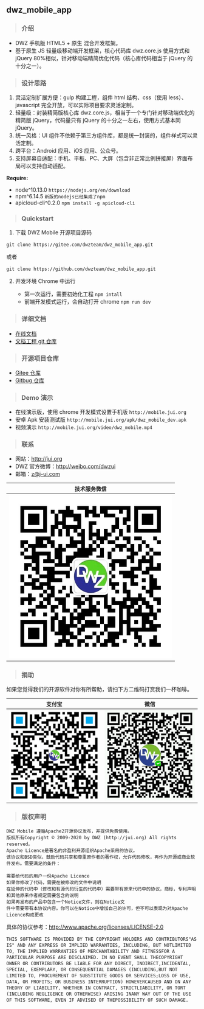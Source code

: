 ## dwz_mobile_app

> ### 介绍

- DWZ 手机版 HTML5 + 原生 混合开发框架。
- 基于原生 JS 轻量级移动端开发框架，核心代码库 dwz.core.js 使用方式和 jQuery 80%相似，针对移动端精简优化代码（核心库代码相当于 jQuery 的十分之一）。

> ### 设计思路

1. 灵活定制扩展方便：gulp 构建工程，组件 html 结构、css（使用 less）、javascript 完全开放，可以实际项目要求灵活定制。
2. 轻量级：封装精简版核心库 dwz.core.js，相当于一个专门针对移动端优化的精简版 jQuery，代码量只有 jQuery 的十分之一左右，使用方式基本同 jQuery。
3. 统一风格：UI 组件不依赖于第三方组件库，都是统一封装的，组件样式可以灵活定制。
4. 跨平台：Android 应用、iOS 应用、公众号。
5. 支持屏幕自适配：手机、平板、PC、大屏（包含非正常比例拼接屏）界面布局可以支持自动适配。

**Require:**

- node\^10.13.0 `https://nodejs.org/en/download`
- npm\^6.14.5 `新版的nodejs已经集成了npm`
- apicloud-cli\^0.2.0 `npm install -g apicloud-cli`

> ### Quickstart

1. 下载 DWZ Mobile 开源项目源码

```
git clone https://gitee.com/dwzteam/dwz_mobile_app.git
```

或者

```
git clone https://github.com/dwzteam/dwz_mobile_app.git
```

2. 开发环境 Chrome 中运行

   - 第一次运行，需要初始化工程 `npm intall`
   - 前端开发模式运行，会自动打开 chrome `npm run dev`

> ### 详细文档

- [在线文档](https://dwzteam.github.io/dwz_mobile_doc_v1)
- [文档工程 git 仓库](https://gitee.com/dwzteam/dwz_mobile_doc_v1)

> ### 开源项目仓库

- [Gitee 仓库](https://gitee.com/dwzteam/dwz_mobile_app)
- [Gitbug 仓库](https://github.com/dwzteam/dwz_mobile_app)

> ### Demo 演示

- 在线演示版，使用 chrome 开发模式设置手机版 `http://mobile.jui.org`
- 安卓 Apk 安装测试版 `http://mobile.jui.org/apk/dwz_mobile_dev.apk`
- 视频演示 `http://mobile.jui.org/video/dwz_mobile.mp4`

> ### 联系

- 网站：http://jui.org
- DWZ 官方微博：http://weibo.com/dwzui
- 邮箱：z@j-ui.com

|               技术服务微信               |
| :--------------------------------------: |
| ![](./widget/image/wx_zhh.jpg?width=200) |

> ### 捐助

如果您觉得我们的开源软件对你有所帮助，请扫下方二维码打赏我们一杯咖啡。

|                支付宝                 |                 微信                 |
| :-----------------------------------: | :----------------------------------: |
| ![](./widget/image/zfb.png?width=200) | ![](./widget/image/wx.png?width=200) |

> ### 版权声明

    DWZ Mobile 遵循Apache2开源协议发布，并提供免费使用。
    版权所有Copyright © 2009-2020 by DWZ (http://jui.org) All rights reserved。
    Apache Licence是著名的非盈利开源组织Apache采用的协议。
    该协议和BSD类似，鼓励代码共享和尊重原作者的著作权，允许代码修改，再作为开源或商业软件发布。需要满足的条件：

    需要给代码的用户一份Apache Licence
    如果你修改了代码，需要在被修改的文件中说明
    在延伸的代码中（修改和有源代码衍生的代码中）需要带有原来代码中的协议，商标，专利声明和其他原来作者规定需要包含的说明
    如果再发布的产品中包含一个Notice文件，则在Notice文
    件中需要带有本协议内容。你可以在Notice中增加自己的许可，但不可以表现为对Apache Licence构成更改

具体的协议参考：http://www.apache.org/licenses/LICENSE-2.0

    THIS SOFTWARE IS PROVIDED BY THE COPYRIGHT HOLDERS AND CONTRIBUTORS"AS IS" AND ANY EXPRESS OR IMPLIED WARRANTIES, INCLUDING, BUT NOTLIMITED TO, THE IMPLIED WARRANTIES OF MERCHANTABILITY AND FITNESSFOR A PARTICULAR PURPOSE ARE DISCLAIMED. IN NO EVENT SHALL THECOPYRIGHT OWNER OR CONTRIBUTORS BE LIABLE FOR ANY DIRECT, INDIRECT,INCIDENTAL, SPECIAL, EXEMPLARY, OR CONSEQUENTIAL DAMAGES (INCLUDING,BUT NOT LIMITED TO, PROCUREMENT OF SUBSTITUTE GOODS OR SERVICES;LOSS OF USE, DATA, OR PROFITS; OR BUSINESS INTERRUPTION) HOWEVERCAUSED AND ON ANY THEORY OF LIABILITY, WHETHER IN CONTRACT, STRICTLIABILITY, OR TORT (INCLUDING NEGLIGENCE OR OTHERWISE) ARISING INANY WAY OUT OF THE USE OF THIS SOFTWARE, EVEN IF ADVISED OF THEPOSSIBILITY OF SUCH DAMAGE.
